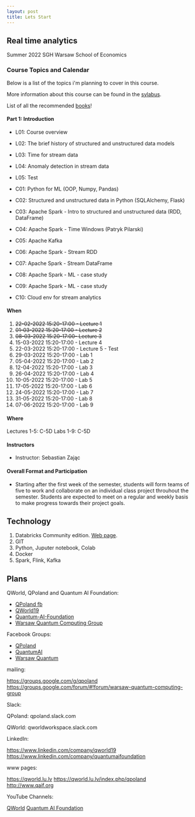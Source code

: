 ```yaml
---
layout: post
title: Lets Start
---
```


## Real time analytics

Summer 2022
SGH Warsaw School of Economics


### Course Topics and Calendar

Below is a list of the topics i'm planning to cover in this course.

More information about this course can be found in the [sylabus](/RealTimeEN/syllabus).

List of all the recommended [books](/RealTimeEN/Books)!

#### Part 1: Introduction

- L01: Course overview
- L02: The brief history of structured and unstructured data models
- L03: Time for stream data
- L04: Anomaly detection in stream data
- L05: Test

- C01: Python for ML (OOP, Numpy, Pandas)
- C02: Structured and unstructured data in Python (SQLAlchemy, Flask)
- C03: Apache Spark - Intro to structured and unstructured data (RDD, DataFrame)
- C04: Apache Spark - Time Windows (Patryk Pilarski)
- C05: Apache Kafka
- C06: Apache Spark - Stream RDD
- C07: Apache Spark - Stream DataFrame
- C08: Apache Spark - ML - case study
- C09: Apache Spark - ML - case study
- C10: Cloud env for stream analytics


#### When

1. <del>22-02-2022 15:20-17:00 - Lecture 1</del>
2. <del>01-03-2022 15:20-17:00 - Lecture 2</del>
3. <del>08-03-2022 15:20-17:00- Lecture 3</del>
4. 15-03-2022 15:20-17:00 - Lecture 4
5. 22-03-2022 15:20-17:00 - Lecture 5 - Test
6. 29-03-2022 15:20-17:00 - Lab 1
7. 05-04-2022 15:20-17:00 - Lab 2
8. 12-04-2022 15:20-17:00 - Lab 3
9. 26-04-2022 15:20-17:00 - Lab 4
10. 10-05-2022 15:20-17:00 - Lab 5
11. 17-05-2022 15:20-17:00 - Lab 6
12. 24-05-2022 15:20-17:00 - Lab 7
13. 31-05-2022 15:20-17:00 - Lab 8
14. 07-06-2022 15:20-17:00 - Lab 9

#### Where

Lectures 1-5: C-5D
Labs 1-9: C-5D

#### Instructors

- Instructor: Sebastian Zając

#### Overall Format and Participation

- Starting after the first week of the semester, students will form teams of five to work and collaborate on an individual class project throuhout the semester. Students are expected to meet on a regular and weekly basis to make progress towards their project goals.


## Technology

1. Databricks Community edition. [Web page](https://community.cloud.databricks.com/login.html).
2. GIT
3. Python, Juputer notebook, Colab
4. Docker
5. Spark, Flink, Kafka


## Plans


QWorld, QPoland and Quantum AI Foundation:

- [QPoland fb](https://www.facebook.com/QPoland-110308580421373)
- [QWorld19](https://www.facebook.com/qworld19)
- [Quantum-AI-Foundation](https://www.facebook.com/Quantum-AI-Foundation-101363181408726)
- [Warsaw Quantum Computing Group](https://www.facebook.com/Warsaw-Quantum-Computing-Group-1936160966506139)

Facebook Groups:

- [QPoland](https://www.facebook.com/groups/qpoland)
- [QuantumAI](https://www.facebook.com/groups/quantumai)
- [Warsaw Quantum](https://www.facebook.com/groups/warsaw.quantum)

mailing:

https://groups.google.com/g/qpoland
https://groups.google.com/forum/#!forum/warsaw-quantum-computing-group

Slack:

QPoland: qpoland.slack.com

QWorld: qworldworkspace.slack.com

LinkedIn:

https://www.linkedin.com/company/qworld19
https://www.linkedin.com/company/quantumaifoundation

www pages:

https://qworld.lu.lv
https://qworld.lu.lv/index.php/qpoland
http://www.qaif.org

YouTube Channels:

[QWorld](https://www.youtube.com/channel/UCLaX8OcDqXlJDkay8zVFegg/videos)
[Quantum AI Foundation](https://www.youtube.com/channel/UCoQAyPU5KQEpMOMDUN0j3IQ/videos)
